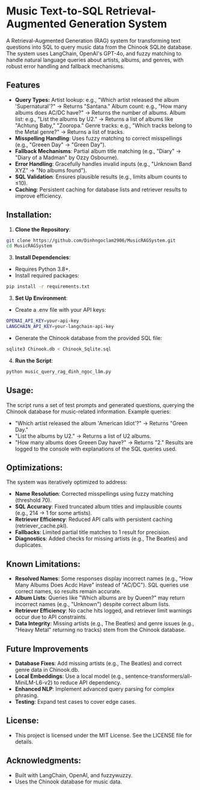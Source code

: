 # **Music Text-to-SQL Retrieval-Augmented Generation System**

A Retrieval-Augmented Generation (RAG) system for transforming text questions into SQL to query music data from the Chinook SQLite database. The system uses LangChain, OpenAI's GPT-4o, and fuzzy matching to handle natural language queries about artists, albums, and genres, with robust error handling and fallback mechanisms.

## Features
- **Query Types:**
Artist lookup: e.g., "Which artist released the album 'Supernatural'?" → Returns "Santana."
Album count: e.g., "How many albums does AC/DC have?" → Returns the number of albums.
Album list: e.g., "List the albums by U2." → Returns a list of albums like "Achtung Baby," "Zooropa."
Genre tracks: e.g., "Which tracks belong to the Metal genre?" → Returns a list of tracks.
- **Misspelling Handling**: Uses fuzzy matching to correct misspellings (e.g., "Greeen Day" → "Green Day").
- **Fallback Mechanisms**: Partial album title matching (e.g., "Diary" → "Diary of a Madman" by Ozzy Osbourne).
- **Error Handling**: Gracefully handles invalid inputs (e.g., "Unknown Band XYZ" → "No albums found").
- **SQL Validation**: Ensures plausible results (e.g., limits album counts to ≤10).
- **Caching**: Persistent caching for database lists and retriever results to improve efficiency.

## Installation:
1. **Clone the Repository**:
```bash
git clone https://github.com/Dinhngoclam2906/MusicRAGSystem.git
cd MusicRAGSystem
```

3. **Install Dependencies**:
- Requires Python 3.8+.
- Install required packages:
```bash
pip install -r requirements.txt
```

3. **Set Up Environment**:
- Create a .env file with your API keys:
```bash
OPENAI_API_KEY=your-api-key
LANGCHAIN_API_KEY=your-langchain-api-key
```
- Generate the Chinook database from the provided SQL file:
```bash
sqlite3 Chinook.db < Chinook_Sqlite.sql
```

4. **Run the Script**:
```bash
python music_query_rag_đinh_ngọc_lâm.py
```

## Usage:
The script runs a set of test prompts and generated questions, querying the Chinook database for music-related information. Example queries:
* "Which artist released the album 'American Idiot'?" → Returns "Green Day."
* "List the albums by U2." → Returns a list of U2 albums.
* "How many albums does Greeen Day have?" → Returns "2."
Results are logged to the console with explanations of the SQL queries used.

## Optimizations:
The system was iteratively optimized to address:
- **Name Resolution**: Corrected misspellings using fuzzy matching (threshold 70).
- **SQL Accuracy**: Fixed truncated album titles and implausible counts (e.g., 214 → 1 for some artists).
- **Retriever Efficiency**: Reduced API calls with persistent caching (retriever_cache.pkl).
- **Fallbacks**: Limited partial title matches to 1 result for precision.
- **Diagnostics**: Added checks for missing artists (e.g., The Beatles) and duplicates.

## Known Limitations:
- **Resolved Names**: Some responses display incorrect names (e.g., "How Many Albums Does Acdc Have" instead of "AC/DC"). SQL queries use correct names, so results remain accurate.
- **Album Lists**: Queries like "Which albums are by Queen?" may return incorrect names (e.g., "Unknown") despite correct album lists.
- **Retriever Efficiency**: No cache hits logged, and retriever limit warnings occur due to API constraints.
- **Data Integrity**: Missing artists (e.g., The Beatles) and genre issues (e.g., "Heavy Metal" returning no tracks) stem from the Chinook database.

## Future Improvements
- **Database Fixes**: Add missing artists (e.g., The Beatles) and correct genre data in Chinook.db.
- **Local Embeddings**: Use a local model (e.g., sentence-transformers/all-MiniLM-L6-v2) to reduce API dependency.
- **Enhanced NLP**: Implement advanced query parsing for complex phrasing.
- **Testing**: Expand test cases to cover edge cases.

## License:
- This project is licensed under the MIT License. See the LICENSE file for details.

## Acknowledgments:
- Built with LangChain, OpenAI, and fuzzywuzzy.
- Uses the Chinook database for music data.
